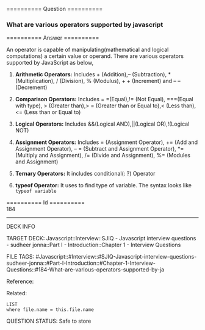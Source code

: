 ========== Question ==========  

### What are various operators supported by javascript  

========== Answer ==========  

An operator is capable of manipulating(mathematical and logical computations) a
certain value or operand. There are various operators supported by JavaScript as
below,

1. **Arithmetic Operators:** Includes + (Addition),– (Subtraction), \*
    (Multiplication), / (Division), % (Modulus), + + (Increment) and – –
    (Decrement)

2. **Comparison Operators:** Includes = =(Equal),!= (Not Equal), ===(Equal with
    type), > (Greater than),> = (Greater than or Equal to),< (Less than),<= (Less
    than or Equal to)

3. **Logical Operators:** Includes &&(Logical AND),||(Logical OR),!(Logical NOT)

4. **Assignment Operators:** Includes = (Assignment Operator), += (Add and
    Assignment Operator), – = (Subtract and Assignment Operator), \*= (Multiply
    and Assignment), /= (Divide and Assignment), %= (Modules and Assignment)

5. **Ternary Operators:** It includes conditional(: ?) Operator

6. **typeof Operator:** It uses to find type of variable. The syntax looks like
    `typeof variable`

========== Id ==========  
184

---

DECK INFO

TARGET DECK: Javascript::Interview::SJIQ - Javascript interview questions - sudheer jonna::Part I - Introduction::Chapter 1 - Interview Questions

FILE TAGS: #Javascript::#Interview::#SJIQ-Javascript-interview-questions-sudheer-jonna::#Part-I-Introduction::#Chapter-1-Interview-Questions::#184-What-are-various-operators-supported-by-ja

Reference:

Related:

```dataview
LIST
where file.name = this.file.name
```

QUESTION STATUS: Safe to store
